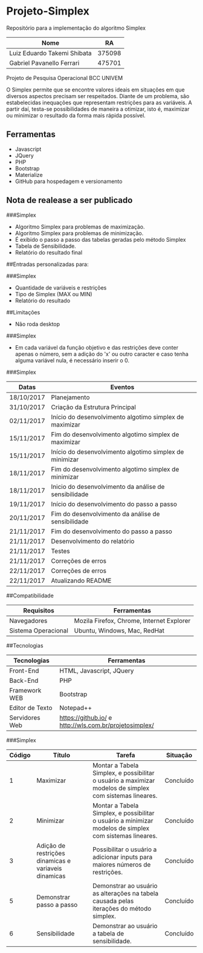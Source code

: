 # Projeto-Simplex
Repositório para a implementação do algoritmo Simplex

Nome							| RA
------------------------------	|--------
Luiz Eduardo Takemi Shibata  	| 375098
Gabriel Pavanello Ferrari		| 475701

Projeto de Pesquisa Operacional
BCC UNIVEM

O Simplex permite que se encontre valores ideais em situações em que diversos aspectos precisam ser respeitados. Diante de um problema, são estabelecidas inequações que representam restrições para as variáveis. A partir daí, testa-se possibilidades de maneira a otimizar, isto é, maximizar ou minimizar o resultado da forma mais rápida possível.


## Ferramentas

- Javascript
- JQuery
- PHP
- Bootstrap
- Materialize
- GitHub para hospedagem e versionamento

## Nota de realease a ser publicado

###Simplex

- Algoritmo Simplex para problemas de maximização.
- Algoritmo Simplex para problemas de minimização.
- É exibido o passo a passo das tabelas geradas pelo método Simplex
- Tabela de Sensibilidade.
- Relatório do resultado final


##Entradas personalizadas para:

###Simplex

- Quantidade de variáveis e restrições
- Tipo de Simplex (MAX ou MIN)
- Relatório do resultado


##Limitações

- Não roda desktop

###Simplex

- Em cada variável da função objetivo e das restrições deve conter apenas o número, sem a adição do 'x' ou outro caracter e caso tenha alguma variável nula, é necessário inserir o 0.




###Simplex

Datas 	  		| Eventos
--------------- | ----------------------------------------------------------
18/10/2017    	| Planejamento
31/10/2017    	| Criação da Estrutura Principal
02/11/2017    	| Início do desenvolvimento algotimo simplex de maximizar
15/11/2017  	| Fim do desenvolvimento algotimo simplex de maximizar
15/11/2017    	| Início do desenvolvimento algotimo simplex de minimizar
18/11/2017    	| Fim do desenvolvimento algotimo simplex de minimizar
18/11/2017    	| Inicio do desenvolvimento da análise de sensibilidade
19/11/2017    	| Início do desenvolvimento do passo a passo
20/11/2017    	| Fim do desenvolvimento da análise de sensibilidade
21/11/2017    	| Fim do desenvolvimento do passo a passo
21/11/2017    	| Desenvolvimento do relatório
21/11/2017    	| Testes
21/11/2017    	| Correções de erros
22/11/2017    	| Correções de erros
22/11/2017    	| Atualizando README


##Compatibilidade

Requisitos 			| Ferramentas
--------- 			| ------
Navegadores     	| Mozila Firefox, Chrome, Internet Explorer
Sistema Operacional | Ubuntu, Windows, Mac, RedHat

##Tecnologias

Tecnologias 	| Ferramentas
--------- 		| ------
Front-End     	| HTML, Javascript, JQuery
Back-End    	| PHP
Framework WEB   | Bootstrap
Editor de Texto | Notepad++
Servidores Web  | https://github.io/ e http://wls.com.br/projetosimplex/



###Simplex

Código 		| Título 												| Tarefa 																									| Situação 
--------- 	| ------ 												| -------																									| ----------
1 			| Maximizar 											| Montar a Tabela Simplex, e possibilitar o usuário a maximizar modelos de simplex com sistemas lineares. 	| Concluído 
2 			| Minimizar 											| Montar a Tabela Simplex, e possibilitar o usuário a minimizar modelos de simplex com sistemas lineares. 	| Concluído 
3 			| Adição de restrições dinamicas e variaveis dinamicas	| Possibilitar o usuário a adicionar inputs para maiores números de restrições. 							| Concluído 
5 			| Demonstrar passo a passo 								| Demonstrar ao usuário as alterações na tabela causada pelas iterações do método simplex. 					| Concluído
6  			| Sensibilidade 										| Demonstrar ao usuário a tabela de sensibilidade. 															| Concluído

